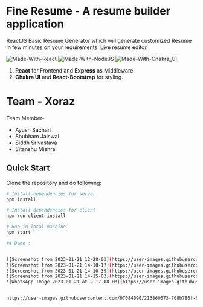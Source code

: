 
# Fine Resume - A resume builder application

ReactJS Basic Resume Generator which will generate customized Resume in few minutes on your requirements. Live resume editor.

![Made-With-React](https://img.shields.io/badge/Made_with-React-informational?style=for-the-badge&logo=react) ![Made-With-NodeJS](https://img.shields.io/badge/Made_with-NodeJS-informational?style=for-the-badge&logo=javascript) ![Made-With-Chakra_UI](https://img.shields.io/badge/Made_with-Chakra_UI-informational?style=for-the-badge&logo=Chakra-UI)

1. **React** for Frontend and **Express** as Middleware.
2. **Chakra UI** and **React-Bootstrap** for styling.

# Team - Xoraz

Team Member-

- Ayush Sachan
- Shubham Jaiswal
- Siddh Srivastava
- Sitanshu Mishra

## Quick Start

Clone the repository and do following:

```bash
# Install dependencies for server
npm install

# Install dependencies for client
npm run client-install

# Run in local machine
npm start

## Demo :


![Screenshot from 2023-01-21 12-28-03](https://user-images.githubusercontent.com/97084090/213860657-9953a631-c99c-49ae-a8a9-ce2dbf463f9e.png)
![Screenshot from 2023-01-21 14-10-17](https://user-images.githubusercontent.com/97084090/213860662-656a9824-c310-41ee-b2fb-c97e4db724fc.png)
![Screenshot from 2023-01-21 14-10-39](https://user-images.githubusercontent.com/97084090/213860666-f9261394-6576-4ff1-9da1-071cbd9c18f7.png)
![Screenshot from 2023-01-21 14-15-03](https://user-images.githubusercontent.com/97084090/213860671-c935bd90-a804-4190-b845-32c9a16fee58.png)
![WhatsApp Image 2023-01-21 at 2 17 08 PM](https://user-images.githubusercontent.com/97084090/213860672-1171dd7f-6e91-45b7-b999-29326d0e1ae6.jpeg)


https://user-images.githubusercontent.com/97084090/213860673-708b786f-8db7-469c-85c7-ce823c11b405.mp4

